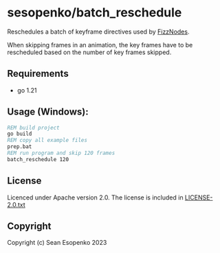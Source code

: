 # sesopenko/batch_reschedule

Reschedules a batch of keyframe directives used by [FizzNodes](https://github.com/FizzleDorf/ComfyUI_FizzNodes).

When skipping frames in an animation, the key frames have to be rescheduled based on the number of key frames skipped.

## Requirements

* go 1.21

## Usage (Windows):

```bat
REM build project
go build
REM copy all example files
prep.bat
REM run program and skip 120 frames
batch_reschedule 120
```

## License

Licenced under Apache version 2.0. The license is included in [LICENSE-2.0.txt](LICENSE-2.0.txt)

## Copyright

Copyright (c) Sean Esopenko 2023
